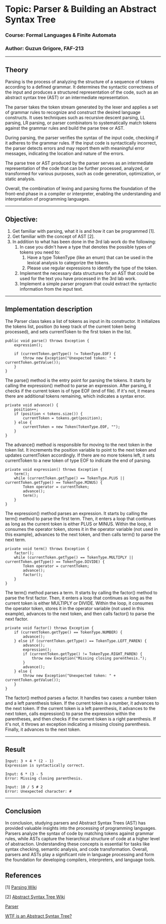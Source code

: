 # Topic: Parser & Building an Abstract Syntax Tree

### Course: Formal Languages & Finite Automata
### Author: Guzun Grigore, FAF-213

---

## Theory

Parsing is the process of analyzing the structure of a sequence of tokens according to a defined grammar. It determines
the syntactic correctness of the input and produces a structured representation of the code, such as an abstract syntax
tree (AST) or an intermediate representation.

The parser takes the token stream generated by the lexer and applies a set of grammar rules to recognize and construct
the desired language constructs. It uses techniques such as recursive descent parsing, LL parsing, LR parsing, or parser
combinators to systematically match tokens against the grammar rules and build the parse tree or AST.

During parsing, the parser verifies the syntax of the input code, checking if it adheres to the grammar rules. If the
input code is syntactically incorrect, the parser detects errors and may report them with meaningful error messages,
indicating the location and nature of the errors.

The parse tree or AST produced by the parser serves as an intermediate representation of the code that can be further
processed, analyzed, or transformed for various purposes, such as code generation, optimization, or static analysis.

Overall, the combination of lexing and parsing forms the foundation of the front-end phase in a compiler or interpreter,
enabling the understanding and interpretation of programming languages.

---

## Objective:

1. Get familiar with parsing, what it is and how it can be programmed [1].
2. Get familiar with the concept of AST [2].
3. In addition to what has been done in the 3rd lab work do the following:
   1. In case you didn't have a type that denotes the possible types of tokens you need to:
      1. Have a type TokenType (like an enum) that can be used in the lexical analysis to categorize the tokens.
      2. Please use regular expressions to identify the type of the token.
   2. Implement the necessary data structures for an AST that could be used for the text you have processed in the 3rd lab work.
   3. Implement a simple parser program that could extract the syntactic information from the input text.

---

## Implementation description

The Parser class takes a list of tokens as input in its constructor. It initializes the tokens list, position (to keep 
track of the current token being processed), and sets currentToken to the first token in the list.

```
public void parse() throws Exception {
    expression();

    if (currentToken.getType() != TokenType.EOF) {
        throw new Exception("Unexpected token: " + currentToken.getValue());
    }
}
```

The parse() method is the entry point for parsing the tokens. It starts by calling the expression() method to parse an
expression. After parsing, it checks if the current token is of type EOF (end of file). If it's not, it means there are 
additional tokens remaining, which indicates a syntax error.

```
private void advance() {
    position++;
    if (position < tokens.size()) {
        currentToken = tokens.get(position);
    } else {
        currentToken = new Token(TokenType.EOF, "");
    }
}
```

The advance() method is responsible for moving to the next token in the token list. It increments the position variable
to point to the next token and updates currentToken accordingly. If there are no more tokens left, it sets currentToken
to a new token of type EOF to indicate the end of parsing.

```
private void expression() throws Exception {
    term();
    while (currentToken.getType() == TokenType.PLUS || currentToken.getType() == TokenType.MINUS) {
        Token operator = currentToken;
        advance();
        term();
    }
}
```

The expression() method parses an expression. It starts by calling the term() method to parse the first term. Then, 
it enters a loop that continues as long as the current token is either PLUS or MINUS. Within the loop, it consumes the
operator token, stores it in the operator variable (not used in this example), advances to the next token, and then
calls term() to parse the next term.

```
private void term() throws Exception {
    factor();
    while (currentToken.getType() == TokenType.MULTIPLY || currentToken.getType() == TokenType.DIVIDE) {
        Token operator = currentToken;
        advance();
        factor();
    }
}
```

The term() method parses a term. It starts by calling the factor() method to parse the first factor. Then, it enters a
loop that continues as long as the current token is either MULTIPLY or DIVIDE. Within the loop, it consumes the operator
token, stores it in the operator variable (not used in this example), advances to the next token, and then calls factor()
to parse the next factor.

```
private void factor() throws Exception {
    if (currentToken.getType() == TokenType.NUMBER) {
        advance();
    } else if (currentToken.getType() == TokenType.LEFT_PAREN) {
        advance();
        expression();
        if (currentToken.getType() != TokenType.RIGHT_PAREN) {
            throw new Exception("Missing closing parenthesis.");
        }
        advance();
    } else {
        throw new Exception("Unexpected token: " + currentToken.getValue());
    }
}
```

The factor() method parses a factor. It handles two cases: a number token and a left parenthesis token. If the current 
token is a number, it advances to the next token. If the current token is a left parenthesis, it advances to the next token,
calls expression() to parse the expression within the parentheses, and then checks if the current token is a right
parenthesis. If it's not, it throws an exception indicating a missing closing parenthesis. Finally, it advances to the
next token.

---

## Result

```
Input: 3 + 4 * (2 - 1)
Expression is syntactically correct.
```
```
Input: 6 * (3 - 5
Error: Missing closing parenthesis.
```
```
Input: 10 / 5 # 2
Error: Unexpected character: #
```

---

## Conclusion

In conclusion, studying parsers and Abstract Syntax Trees (AST) has provided valuable insights into the processing of 
programming languages. Parsers analyze the syntax of code by matching tokens against grammar rules, while ASTs capture
the hierarchical structure of code at a higher level of abstraction. Understanding these concepts is essential for tasks
like syntax checking, semantic analysis, and code transformation. Overall, parsers and ASTs play a significant role in
language processing and form the foundation for developing compilers, interpreters, and language tools.

## References

[1] [Parsing Wiki](https://en.wikipedia.org/wiki/Parsing)

[2] [Abstract Syntax Tree Wiki](https://en.wikipedia.org/wiki/Abstract_syntax_tree)

[Parser](https://www.javatpoint.com/parser)

[WTF is an Abstract Syntax Tree?](https://www.youtube.com/watch?v=mi6DoxNEN6w)